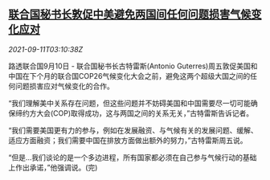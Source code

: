 <!--1631331062000-->
[联合国秘书长敦促中美避免两国间任何问题损害气候变化应对](https://cn.reuters.com/article/un-guterres-china-us-climate-0911-idCNKBS2G7024)
------

<div><i>2021-09-11T03:10:38Z</i></div><p>路透联合国9月10日 - 联合国秘书长古特雷斯(Antonio Guterres)周五敦促美国和中国在下个月的联合国COP26气候变化大会之前，避免这两个超级大国之间的任何问题损害应对气候变化的合作。</p><p>“我们理解美中关系存在问题，但这些问题并不妨碍美国和中国需要尽一切可能确保缔约方大会(COP)取得成功，这与两国之间的关系无关，”古特雷斯告诉记者。</p><p>“我们需要美国更有力的参与，例如在发展融资、与气候有关的发展问题、缓解、适应方面融资；我们需要中国在排放方面做出额外的努力，”古特雷斯周五说。</p><p>“但是...我们谈论的是一个多边进程，所有国家都必须在自己参与气候行动的基础上作出承诺，”他强调说。(完)</p>
